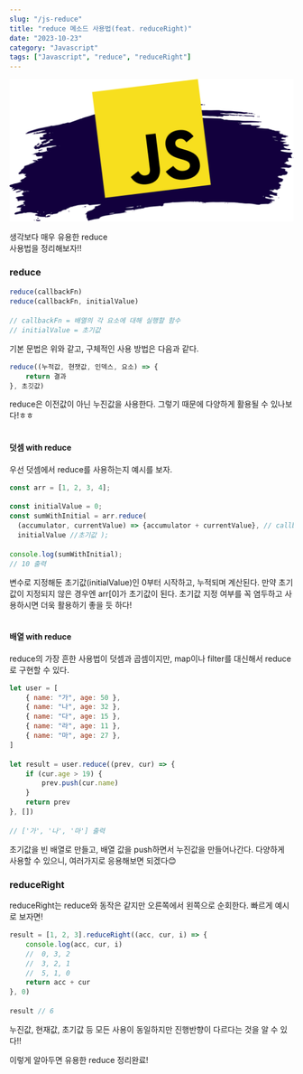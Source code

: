 ```yaml
---
slug: "/js-reduce"
title: "reduce 메소드 사용법(feat. reduceRight)"
date: "2023-10-23"
category: "Javascript"
tags: ["Javascript", "reduce", "reduceRight"]
---
```


<img src="../images/assets/js.png" alt=""/>

생각보다 매우 유용한 reduce  
사용법을 정리해보자!!

### reduce

```javascript
reduce(callbackFn)
reduce(callbackFn, initialValue)

// callbackFn = 배열의 각 요소에 대해 실행할 함수
// initialValue = 초기값
```

기본 문법은 위와 같고, 구체적인 사용 방법은 다음과 같다.

```javascript
reduce((누적값, 현잿값, 인덱스, 요소) => {
    return 결과
}, 초깃값)
```

reduce은 이전값이 아닌 누진값을 사용한다. 그렇기 때문에 다양하게 활용될 수 있나보다!ㅎㅎ  
<br/>

#### 덧셈 with reduce

우선 덧셈에서 reduce를 사용하는지 예시를 보자.

```javascript
const arr = [1, 2, 3, 4];

const initialValue = 0;
const sumWithInitial = arr.reduce(
  (accumulator, currentValue) => {accumulator + currentValue}, // callbackFn
  initialValue //초기값 );

console.log(sumWithInitial);
// 10 출력
```

변수로 지정해둔 초기값(initialValue)인 0부터 시작하고, 누적되며 계산된다.
만약 초기값이 지정되지 않은 경우엔 arr[0]가 초기값이 된다.
초기값 지정 여부를 꼭 염두하고 사용하시면 더욱 활용하기 좋을 듯 하다!  
<br/>

#### 배열 with reduce

reduce의 가장 흔한 사용법이 덧셈과 곱셈이지만,
map이나 filter를 대신해서 reduce로 구현할 수 있다.

```javascript
let user = [
    { name: "가", age: 50 },
    { name: "나", age: 32 },
    { name: "다", age: 15 },
    { name: "라", age: 11 },
    { name: "마", age: 27 },
]

let result = user.reduce((prev, cur) => {
    if (cur.age > 19) {
        prev.push(cur.name)
    }
    return prev
}, [])

// ['가', '나', '마'] 출력
```

초기값을 빈 배열로 만들고, 배열 값을 push하면서 누진값을 만들어나간다.
다양하게 사용할 수 있으니, 여러가지로 응용해보면 되겠다😊

### reduceRight

reduceRight는 reduce와 동작은 같지만 오른쪽에서 왼쪽으로 순회한다.
빠르게 예시로 보자면!

```javascript
result = [1, 2, 3].reduceRight((acc, cur, i) => {
    console.log(acc, cur, i)
    //  0, 3, 2
    //  3, 2, 1
    //  5, 1, 0
    return acc + cur
}, 0)

result // 6
```

누진값, 현재값, 초기값 등 모든 사용이 동일하지만
진행반향이 다르다는 것을 알 수 있다!!

이렇게 알아두면 유용한 reduce 정리완료!
